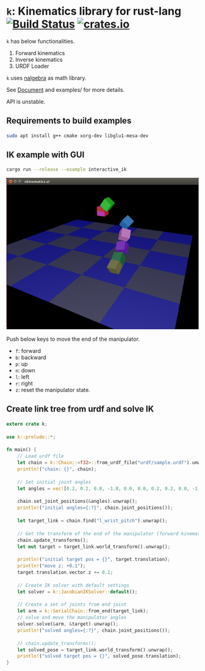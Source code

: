# `k`: Kinematics library for rust-lang [![Build Status](https://travis-ci.org/OTL/k.svg?branch=master)](https://travis-ci.org/OTL/k) [![crates.io](https://img.shields.io/crates/v/k.svg)](https://crates.io/crates/k)

`k` has below functionalities.

1. Forward kinematics
1. Inverse kinematics
1. URDF Loader

`k` uses [nalgebra](http://nalgebra.org) as math library.

See [Document](http://docs.rs/k) and examples/ for more details.

API is unstable. 

## Requirements to build examples

```bash
sudo apt install g++ cmake xorg-dev libglu1-mesa-dev
```

## IK example with GUI

```bash
cargo run --release --example interactive_ik
```

![ik_sample](img/screenshot.png)

Push below keys to move the end of the manipulator.

- `f`: forward
- `b`: backward
- `p`: up
- `n`: down
- `l`: left
- `r`: right
- `z`: reset the manipulator state.

## Create link tree from urdf and solve IK

```rust
extern crate k;

use k::prelude::*;

fn main() {
    // Load urdf file
    let chain = k::Chain::<f32>::from_urdf_file("urdf/sample.urdf").unwrap();
    println!("chain: {}", chain);

    // Set initial joint angles
    let angles = vec![0.2, 0.2, 0.0, -1.0, 0.0, 0.0, 0.2, 0.2, 0.0, -1.0, 0.0, 0.0];

    chain.set_joint_positions(&angles).unwrap();
    println!("initial angles={:?}", chain.joint_positions());

    let target_link = chain.find("l_wrist_pitch").unwrap();

    // Get the transform of the end of the manipulator (forward kinematics)
    chain.update_transforms();
    let mut target = target_link.world_transform().unwrap();

    println!("initial target pos = {}", target.translation);
    println!("move z: +0.1");
    target.translation.vector.z += 0.1;

    // Create IK solver with default settings
    let solver = k::JacobianIKSolver::default();

    // Create a set of joints from end joint
    let arm = k::SerialChain::from_end(target_link);
    // solve and move the manipulator angles
    solver.solve(&arm, &target).unwrap();
    println!("solved angles={:?}", chain.joint_positions());

    // chain.update_transforms();
    let solved_pose = target_link.world_transform().unwrap();
    println!("solved target pos = {}", solved_pose.translation);
}
```
